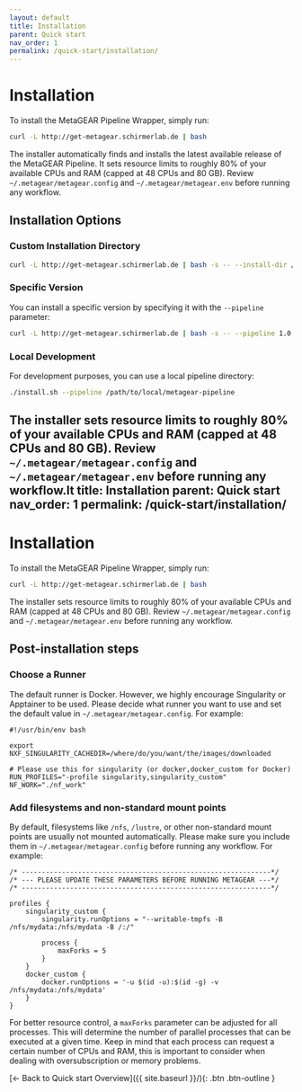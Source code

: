```yaml
---
layout: default
title: Installation
parent: Quick start
nav_order: 1
permalink: /quick-start/installation/
---
```


# Installation

To install the MetaGEAR Pipeline Wrapper, simply run:

```bash
curl -L http://get-metagear.schirmerlab.de | bash
```

The installer automatically finds and installs the latest available release of the MetaGEAR Pipeline. It sets resource limits to roughly 80% of your available CPUs and RAM (capped at 48 CPUs and 80 GB). Review `~/.metagear/metagear.config` and `~/.metagear/metagear.env` before running any workflow.

## Installation Options

### Custom Installation Directory
```bash
curl -L http://get-metagear.schirmerlab.de | bash -s -- --install-dir /custom/path
```

### Specific Version
You can install a specific version by specifying it with the `--pipeline` parameter:

```bash
curl -L http://get-metagear.schirmerlab.de | bash -s -- --pipeline 1.0
```

### Local Development
For development purposes, you can use a local pipeline directory:

```bash
./install.sh --pipeline /path/to/local/metagear-pipeline
```

The installer sets resource limits to roughly 80% of your available CPUs and RAM (capped at 48 CPUs and 80 GB). Review `~/.metagear/metagear.config` and `~/.metagear/metagear.env` before running any workflow.lt
title: Installation
parent: Quick start
nav_order: 1
permalink: /quick-start/installation/
---

# Installation

To install the MetaGEAR Pipeline Wrapper, simply run:

```bash
curl -L http://get-metagear.schirmerlab.de | bash
```

The installer sets resource limits to roughly 80% of your available CPUs and RAM (capped at 48 CPUs and 80 GB). Review `~/.metagear/metagear.config` and `~/.metagear/metagear.env` before running any workflow.


## Post-installation steps

### Choose a Runner
The default runner is Docker. However, we highly encourage Singularity or Apptainer to be used. Please decide what runner you want to use and set the default value in `~/.metagear/metagear.config`. For example:

```
#!/usr/bin/env bash

export NXF_SINGULARITY_CACHEDIR=/where/do/you/want/the/images/downloaded

# Please use this for singularity (or docker,docker_custom for Docker)
RUN_PROFILES="-profile singularity,singularity_custom"
NF_WORK="./nf_work"
```

### Add filesystems and non-standard mount points
By default, filesystems like `/nfs`, `/lustre`, or other non-standard mount points are usually not mounted automatically. Please make sure you include them in `~/.metagear/metagear.config` before running any workflow. For example:

```
/* --------------------------------------------------------------*/
/* --- PLEASE UPDATE THESE PARAMETERS BEFORE RUNNING METAGEAR ---*/
/* --------------------------------------------------------------*/

profiles {
    singularity_custom {
        singularity.runOptions = "--writable-tmpfs -B /nfs/mydata:/nfs/mydata -B /:/"

        process {
            maxForks = 5
        }
    }
    docker_custom {
        docker.runOptions = '-u $(id -u):$(id -g) -v /nfs/mydata:/nfs/mydata'
    }
}
```

For better resource control, a `maxForks` parameter can be adjusted for all processes. This will determine the number of parallel processes that can be executed at a given time. Keep in mind that each process can request a certain number of CPUs and RAM, this is important to consider when dealing with oversubscription or memory problems.


[← Back to Quick start Overview]({{ site.baseurl }}/){: .btn .btn-outline }